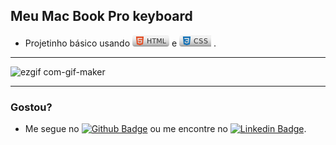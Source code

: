 ## Meu Mac Book Pro keyboard
- Projetinho básico usando 
<svg xmlns="http://www.w3.org/2000/svg" xmlns:xlink="http://www.w3.org/1999/xlink" width="59" height="18" role="img" aria-label="HTML"><title>HTML</title><linearGradient id="s" x2="0" y2="100%"><stop offset="0" stop-color="#fff" stop-opacity=".7"/><stop offset=".1" stop-color="#aaa" stop-opacity=".1"/><stop offset=".9" stop-color="#000" stop-opacity=".3"/><stop offset="1" stop-color="#000" stop-opacity=".5"/></linearGradient><clipPath id="r"><rect width="59" height="18" rx="4" fill="#fff"/></clipPath><g clip-path="url(#r)"><rect width="0" height="18" fill="#555"/><rect x="0" width="59" height="18" fill="#fff"/><rect width="59" height="18" fill="url(#s)"/></g><g fill="#fff" text-anchor="middle" font-family="Verdana,Geneva,DejaVu Sans,sans-serif" text-rendering="geometricPrecision" font-size="110"><image x="5" y="2" width="14" height="14" xlink:href="data:image/svg+xml;base64,PHN2ZyBmaWxsPSIjRTM0RjI2IiByb2xlPSJpbWciIHZpZXdCb3g9IjAgMCAyNCAyNCIgeG1sbnM9Imh0dHA6Ly93d3cudzMub3JnLzIwMDAvc3ZnIj48dGl0bGU+SFRNTDUgaWNvbjwvdGl0bGU+PHBhdGggZD0iTTEuNSAwaDIxbC0xLjkxIDIxLjU2M0wxMS45NzcgMjRsLTguNTY0LTIuNDM4TDEuNSAwem03LjAzMSA5Ljc1bC0uMjMyLTIuNzE4IDEwLjA1OS4wMDMuMjMtMi42MjJMNS40MTIgNC40MWwuNjk4IDguMDFoOS4xMjZsLS4zMjYgMy40MjYtMi45MS44MDQtMi45NTUtLjgxLS4xODgtMi4xMUg2LjI0OGwuMzMgNC4xNzFMMTIgMTkuMzUxbDUuMzc5LTEuNDQzLjc0NC04LjE1N0g4LjUzMXoiLz48L3N2Zz4="/><text aria-hidden="true" x="385" y="140" fill="#ccc" fill-opacity=".3" transform="scale(.1)" textLength="310">HTML</text><text x="385" y="130" transform="scale(.1)" fill="#333" textLength="310">HTML</text></g></svg> e <svg xmlns="http://www.w3.org/2000/svg" xmlns:xlink="http://www.w3.org/1999/xlink" width="51" height="18" role="img" aria-label="CSS"><title>CSS</title><linearGradient id="s" x2="0" y2="100%"><stop offset="0" stop-color="#fff" stop-opacity=".7"/><stop offset=".1" stop-color="#aaa" stop-opacity=".1"/><stop offset=".9" stop-color="#000" stop-opacity=".3"/><stop offset="1" stop-color="#000" stop-opacity=".5"/></linearGradient><clipPath id="r"><rect width="51" height="18" rx="4" fill="#fff"/></clipPath><g clip-path="url(#r)"><rect width="0" height="18" fill="#555"/><rect x="0" width="51" height="18" fill="#fff"/><rect width="51" height="18" fill="url(#s)"/></g><g fill="#fff" text-anchor="middle" font-family="Verdana,Geneva,DejaVu Sans,sans-serif" text-rendering="geometricPrecision" font-size="110"><image x="5" y="2" width="14" height="14" xlink:href="data:image/svg+xml;base64,PHN2ZyBmaWxsPSIjMTU3MmI2IiByb2xlPSJpbWciIHZpZXdCb3g9IjAgMCAyNCAyNCIgeG1sbnM9Imh0dHA6Ly93d3cudzMub3JnLzIwMDAvc3ZnIj48dGl0bGU+Q1NTMyBpY29uPC90aXRsZT48cGF0aCBkPSJNMS41IDBoMjFsLTEuOTEgMjEuNTYzTDExLjk3NyAyNGwtOC41NjUtMi40MzhMMS41IDB6bTE3LjA5IDQuNDEzTDUuNDEgNC40MWwuMjEzIDIuNjIyIDEwLjEyNS4wMDItLjI1NSAyLjcxNmgtNi42NGwuMjQgMi41NzNoNi4xODJsLS4zNjYgMy41MjMtMi45MS44MDQtMi45NTYtLjgxLS4xODgtMi4xMWgtMi42MWwuMjkgMy44NTVMMTIgMTkuMjg4bDUuMzczLTEuNTNMMTguNTkgNC40MTR6Ii8+PC9zdmc+"/><text aria-hidden="true" x="345" y="140" fill="#ccc" fill-opacity=".3" transform="scale(.1)" textLength="230">CSS</text><text x="345" y="130" transform="scale(.1)" fill="#333" textLength="230">CSS</text></g></svg> .

---

![ezgif com-gif-maker](https://user-images.githubusercontent.com/74693166/118302285-6537bb00-b4ba-11eb-8f15-349f770601bc.gif)

---
### Gostou?
- Me segue no [![Github Badge](https://img.shields.io/badge/-Github-000?style=flat-square&logo=Github&logoColor=white&link=https://github.com/fagnerpsantos)](https://github.com/WellingtonPessanha) ou me encontre no [![Linkedin Badge](https://img.shields.io/badge/-LinkedIn-blue?style=flat-square&logo=Linkedin&logoColor=white&link=https://www.linkedin.com/in/fagnerpsantos/)](https://www.linkedin.com/in/wellington-ribeiro-pessanha/).


